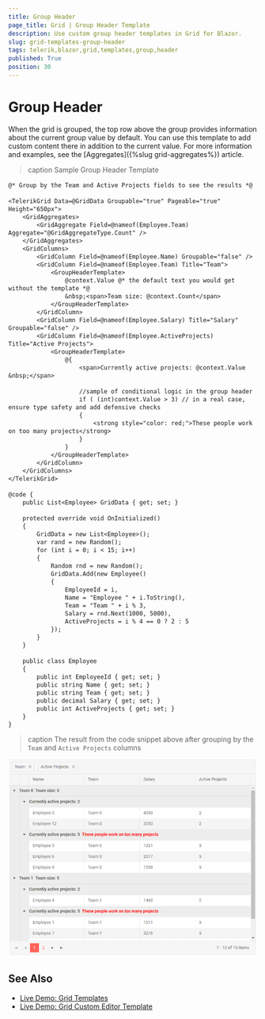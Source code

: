 ```yaml
---
title: Group Header
page_title: Grid | Group Header Template
description: Use custom group header templates in Grid for Blazor.
slug: grid-templates-group-header
tags: telerik,blazor,grid,templates,group,header
published: True
position: 30
---
```



# Group Header

When the grid is grouped, the top row above the group provides information about the current group value by default. You can use this template to add custom content there in addition to the current value. For more information and examples, see the [Aggregates]({%slug grid-aggregates%}) article.

>caption Sample Group Header Template

````CSHTML
@* Group by the Team and Active Projects fields to see the results *@

<TelerikGrid Data=@GridData Groupable="true" Pageable="true" Height="650px">
    <GridAggregates>
        <GridAggregate Field=@nameof(Employee.Team) Aggregate="@GridAggregateType.Count" />
    </GridAggregates>
    <GridColumns>
        <GridColumn Field=@nameof(Employee.Name) Groupable="false" />
        <GridColumn Field=@nameof(Employee.Team) Title="Team">
            <GroupHeaderTemplate>
                @context.Value @* the default text you would get without the template *@
                &nbsp;<span>Team size: @context.Count</span>
            </GroupHeaderTemplate>
        </GridColumn>
        <GridColumn Field=@nameof(Employee.Salary) Title="Salary" Groupable="false" />
        <GridColumn Field=@nameof(Employee.ActiveProjects) Title="Active Projects">
            <GroupHeaderTemplate>
                @{
                    <span>Currently active projects: @context.Value &nbsp;</span>

                    //sample of conditional logic in the group header
                    if ( (int)context.Value > 3) // in a real case, ensure type safety and add defensive checks
                    {
                        <strong style="color: red;">These people work on too many projects</strong>
                    }
                }
            </GroupHeaderTemplate>
        </GridColumn>
    </GridColumns>
</TelerikGrid>

@code {
    public List<Employee> GridData { get; set; }

    protected override void OnInitialized()
    {
        GridData = new List<Employee>();
        var rand = new Random();
        for (int i = 0; i < 15; i++)
        {
            Random rnd = new Random();
            GridData.Add(new Employee()
            {
                EmployeeId = i,
                Name = "Employee " + i.ToString(),
                Team = "Team " + i % 3,
                Salary = rnd.Next(1000, 5000),
                ActiveProjects = i % 4 == 0 ? 2 : 5
            });
        }
    }

    public class Employee
    {
        public int EmployeeId { get; set; }
        public string Name { get; set; }
        public string Team { get; set; }
        public decimal Salary { get; set; }
        public int ActiveProjects { get; set; }
    }
}
````

>caption The result from the code snippet above after grouping by the `Team` and `Active Projects` columns

![](images/group-header-template.png)

## See Also

 * [Live Demo: Grid Templates](https://demos.telerik.com/blazor-ui/grid/templates)
 * [Live Demo: Grid Custom Editor Template](https://demos.telerik.com/blazor-ui/grid/customeditor)

